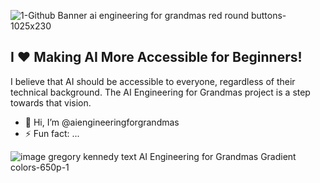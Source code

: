 ![1-Github Banner ai engineering for grandmas red round buttons-1025x230](https://github.com/user-attachments/assets/c04040bf-4307-47a1-8c3f-8fe1898f2921)

## I ❤️ Making AI More Accessible for Beginners! 
I believe that AI should be accessible to everyone, regardless of their technical background.  The AI Engineering for Grandmas project is a step towards that vision.

- 👋 Hi, I’m @aiengineeringforgrandmas
- ⚡ Fun fact: ...

![image gregory kennedy text AI Engineering for Grandmas Gradient colors-650p-1](https://github.com/user-attachments/assets/ff2f2168-e350-4ff8-9891-4994676a19a5)

<!---
aiengineeringforgrandmas/aiengineeringforgrandmas is a ✨ special ✨ repository because its `README.md` (this file) appears on your GitHub profile.
You can click the Preview link to take a look at your changes.
--->



